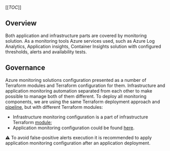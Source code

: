 [[_TOC_]]

## Overview

Both application and infrastructure parts are covered by monitoring solution. As a monitoring tools Azure services used, such as Azure Log Analytics, Application insights, Container Insights solution with configured thresholds, alerts and availability tests.

## Governance

Azure monitoring solutions configuration presented as a number of Terraform modules and Terraform configuration for them. Infrastructure and application monitoring automation separated from each other to make possible to manage both of them different. To deploy all monitoring components, we are using the same Terraform deployment approach and [pipeline](https://dev.azure.com/#{org_name}#/#{project_name}#/_git/#{repo_name}#?path=/pipelines/infrastructure/terraform-deployment-pipeline.yml), but with different Terraform modules:
- Infrastructure monitoring configuration is a part of infrastructure Terraform [module](https://dev.azure.com/#{org_name}#/#{project_name}#/_git/#{repo_name}#?path=/iac/terraform/epam.alz.terraform/_solutions/cnp_demo_aks);
- Application monitoring configuration could be found [here](https://dev.azure.com/#{org_name}#/#{project_name}#/_git/#{repo_name}#?path=/iac/terraform/epam.alz.terraform/_modules/070_appmonitoring).

<span>&#9888;</span> To avoid false-positive alerts execution it is recommended to apply application monitoring configuration after an application deployment.